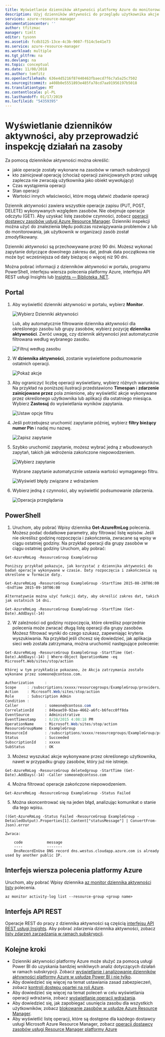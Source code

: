 ```yaml
---
title: Wyświetlanie dzienników aktywności platformy Azure do monitorowania zasobów | Dokumentacja firmy Microsoft
description: Użyj dzienników aktywności do przeglądu użytkownika akcje i błędy. Zawiera Portal Azure — program PowerShell, wiersza polecenia platformy Azure i REST.
services: azure-resource-manager
documentationcenter: ''
author: tfitzmac
manager: timlt
editor: tysonn
ms.assetid: fcdb3125-13ce-4c3b-9087-f514c5e41e73
ms.service: azure-resource-manager
ms.workload: multiple
ms.tgt_pltfrm: na
ms.devlang: na
ms.topic: conceptual
ms.date: 11/08/2018
ms.author: tomfitz
ms.openlocfilehash: 636e4d5216f87440463fbaecd7f6c7a5a25c7502
ms.sourcegitcommit: a408b0e5551893e485fa78cd7aa91956197b5018
ms.translationtype: MT
ms.contentlocale: pl-PL
ms.lasthandoff: 01/17/2019
ms.locfileid: "54359395"
---
```

# <a name="view-activity-logs-to-audit-actions-on-resources"></a>Wyświetlanie dzienników aktywności, aby przeprowadzić inspekcję działań na zasoby

Za pomocą dzienników aktywności można określić:

* jakie operacje zostały wykonane na zasobów w ramach subskrypcji
* kto zainicjował operację (chociaż operacji zainicjowanych przez usługę zaplecza nie zwracają użytkownika jako obiekt wywołujący)
* Czas wystąpienia operacji
* Stan operacji
* Wartości innych właściwości, które mogą ułatwić zbadanie operacji

Dziennik aktywności zawiera wszystkie operacje zapisu (PUT, POST, DELETE) wykonywanych względem zasobów. Nie obejmuje operacje odczytu (GET). Aby uzyskać listę zasobów czynności, zobacz [operacji dostawcy zasobów usługi Azure Resource Manager](../role-based-access-control/resource-provider-operations.md). Dzienniki inspekcji można użyć do znalezienia błędu podczas rozwiązywania problemów z lub do monitorowania, jak użytkownik w organizacji zasób został zmodyfikowany.

Dzienniki aktywności są przechowywane przez 90 dni. Możesz wykonać zapytanie dotyczące dowolnego zakresu dat, jednak data początkowa nie może być wcześniejsza od daty bieżącej o więcej niż 90 dni.

Można pobrać informacji z dzienników aktywności w portalu, programu PowerShell, interfejsu wiersza polecenia platformy Azure, interfejsu API REST usługi Insights lub [Insights — Biblioteka .NET](https://www.nuget.org/packages/Microsoft.Azure.Insights/).

## <a name="portal"></a>Portal

1. Aby wyświetlić dzienniki aktywności w portalu, wybierz **Monitor**.

    ![Wybierz Dzienniki aktywności](./media/resource-group-audit/select-monitor.png)

   Lub, aby automatycznie filtrowanie dziennika aktywności dla określonego zasobu lub grupy zasobów, wybierz pozycję **dziennika aktywności**. Zwróć uwagę, czy dziennik aktywności jest automatycznie filtrowana według wybranego zasobu.

    ![Filtruj według zasobu](./media/resource-group-audit/filtered-by-resource.png)
2. W **dziennika aktywności**, zostanie wyświetlone podsumowanie ostatnich operacji.

    ![Pokaż akcje](./media/resource-group-audit/audit-summary.png)
3. Aby ograniczyć liczbę operacji wyświetlany, wybierz różnych warunków. Na przykład na poniższej ilustracji przedstawiono **Timespan** i **zdarzenie zainicjowane przez** pola zmienione, aby wyświetlić akcje wykonywane przez określonego użytkownika lub aplikacji dla ostatniego miesiąca. Wybierz **Zastosuj** do wyświetlania wyników zapytania.

    ![Ustaw opcje filtru](./media/resource-group-audit/set-filter.png)

4. Jeśli potrzebujesz uruchomić zapytanie później, wybierz **filtry bieżący numer Pin** i nadaj mu nazwę.

    ![Zapisz zapytanie](./media/resource-group-audit/save-query.png)
5. Szybko uruchomić zapytanie, możesz wybrać jedną z wbudowanych zapytań, takich jak wdrożenia zakończone niepowodzeniem.

    ![Wybierz zapytanie](./media/resource-group-audit/select-quick-query.png)

   Wybrane zapytanie automatycznie ustawia wartości wymaganego filtru.

    ![Wyświetl błędy związane z wdrażaniem](./media/resource-group-audit/view-failed-deployment.png)

6. Wybierz jedną z czynności, aby wyświetlić podsumowanie zdarzenia.

    ![Operacja przeglądania](./media/resource-group-audit/view-operation.png)  

## <a name="powershell"></a>PowerShell

1. Uruchom, aby pobrać Wpisy dziennika **Get-AzureRmLog** polecenia. Możesz podać dodatkowe parametry, aby filtrować listę wpisów. Jeśli nie określisz godzinę rozpoczęcia i zakończenia, zwracane są wpisy w ciągu ostatniej godziny. Na przykład operacji dla grupy zasobów w ciągu ostatniej godziny Uruchom, aby pobrać:

  ```azurepowershell-interactive
  Get-AzureRmLog -ResourceGroup ExampleGroup
  ```

    Poniższy przykład pokazuje, jak korzystać z dziennika aktywności do badań operacje wykonywane w czasie. Daty rozpoczęcia i zakończenia są określone w formacie daty.

  ```azurepowershell-interactive
  Get-AzureRmLog -ResourceGroup ExampleGroup -StartTime 2015-08-28T06:00 -EndTime 2015-09-10T06:00
  ```

    Alternatywnie można użyć funkcji daty, aby określić zakres dat, takich jak ostatnich 14 dni.

  ```azurepowershell-interactive
  Get-AzureRmLog -ResourceGroup ExampleGroup -StartTime (Get-Date).AddDays(-14)
  ```

2. W zależności od godziny rozpoczęcia, które określisz poprzednie polecenia może zwracać długą listę operacji dla grupy zasobów. Możesz filtrować wyniki do czego szukasz, zapewniając kryteria wyszukiwania. Na przykład jeśli chcesz się dowiedzieć, jak aplikacja sieci web została zatrzymana, można uruchomić następujące polecenie:

  ```azurepowershell-interactive
  Get-AzureRmLog -ResourceGroup ExampleGroup -StartTime (Get-Date).AddDays(-14) | Where-Object OperationName -eq Microsoft.Web/sites/stop/action
  ```

    Której w tym przykładzie pokazano, że Akcja zatrzymania zostało wykonane przez someone@contoso.com.

  ```powershell
  Authorization     :
  Scope     : /subscriptions/xxxxx/resourcegroups/ExampleGroup/providers/Microsoft.Web/sites/ExampleSite
  Action    : Microsoft.Web/sites/stop/action
  Role      : Subscription Admin
  Condition :
  Caller            : someone@contoso.com
  CorrelationId     : 84beae59-92aa-4662-a6fc-b6fecc0ff8da
  EventSource       : Administrative
  EventTimestamp    : 8/28/2015 4:08:18 PM
  OperationName     : Microsoft.Web/sites/stop/action
  ResourceGroupName : ExampleGroup
  ResourceId        : /subscriptions/xxxxx/resourcegroups/ExampleGroup/providers/Microsoft.Web/sites/ExampleSite
  Status            : Succeeded
  SubscriptionId    : xxxxx
  SubStatus         : OK
  ```

3. Możesz wyszukać akcje wykonywane przez określonego użytkownika, nawet w przypadku grupy zasobów, który już nie istnieje.

  ```azurepowershell-interactive
  Get-AzureRmLog -ResourceGroup deletedgroup -StartTime (Get-Date).AddDays(-14) -Caller someone@contoso.com
  ```

4. Można filtrować operacje zakończone niepowodzeniem.

  ```azurepowershell-interactive
  Get-AzureRmLog -ResourceGroup ExampleGroup -Status Failed
  ```

5. Można skoncentrować się na jeden błąd, analizując komunikat o stanie dla tego wpisu.

  ```azurepowershell-interactive
  ((Get-AzureRmLog -Status Failed -ResourceGroup ExampleGroup -DetailedOutput).Properties[1].Content["statusMessage"] | ConvertFrom-Json).error
  ```

    Zwraca:

        code           message
        ----           -------
        DnsRecordInUse DNS record dns.westus.cloudapp.azure.com is already used by another public IP.

## <a name="azure-cli"></a>Interfejs wiersza polecenia platformy Azure

Uruchom, aby pobrać Wpisy dziennika [az monitor dziennika aktywności listy](/cli/azure/monitor/activity-log#az-monitor-activity-log-list) polecenia.

  ```azurecli
  az monitor activity-log list --resource-group <group name>
  ```

## <a name="rest-api"></a>Interfejs API REST

Operacje REST do pracy z dziennika aktywności są częścią [interfejsu API REST usługi Insights](https://msdn.microsoft.com/library/azure/dn931943.aspx). Aby pobrać zdarzenia dziennika aktywności, zobacz [listy zdarzeń zarządzania w ramach subskrypcji](https://msdn.microsoft.com/library/azure/dn931934.aspx).

## <a name="next-steps"></a>Kolejne kroki

* Dzienniki aktywności platformy Azure może służyć za pomocą usługi Power BI do uzyskania bardziej wnikliwych analiz dotyczących działań w ramach subskrypcji. Zobacz [wyświetlanie i analizowanie dzienników aktywności platformy Azure w usłudze Power BI i nie tylko](https://azure.microsoft.com/blog/analyze-azure-audit-logs-in-powerbi-more/).
* Aby dowiedzieć się więcej na temat ustawiania zasad zabezpieczeń, zobacz [kontroli dostępu opartej na roli Azure](../role-based-access-control/role-assignments-portal.md).
* Aby dowiedzieć się więcej na temat poleceń w celu wyświetlania operacji wdrażania, zobacz [wyświetlanie operacji wdrażania](resource-manager-deployment-operations.md).
* Aby dowiedzieć się, jak zapobiegać usunięcia zasobu dla wszystkich użytkowników, zobacz [blokowanie zasobów w usłudze Azure Resource Manager](resource-group-lock-resources.md).
* Aby wyświetlić listę operacji, które są dostępne dla każdego dostawcy usługi Microsoft Azure Resource Manager, zobacz [operacji dostawcy zasobów usługi Resource Manager platformy Azure](../role-based-access-control/resource-provider-operations.md)
